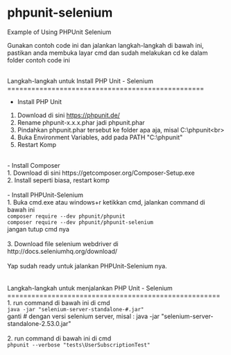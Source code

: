 # phpunit-selenium
Example of Using PHPUnit Selenium<br>

Gunakan contoh code ini dan jalankan langkah-langkah di bawah ini, pastikan anda membuka layar cmd dan sudah melakukan cd ke dalam folder contoh code ini<br><br>

Langkah-langkah untuk Install PHP Unit - Selenium<br>
=================================================<br>
- Install PHP Unit<br>
1. Download di sini https://phpunit.de/<br>
2. Rename phpunit-x.x.x.phar jadi phpunit.phar<br>
3. Pindahkan phpunit.phar tersebut ke folder apa aja, misal C:\phpunit\<br>
4. Buka Environment Variables, add pada PATH "C:\phpunit\"<br>
5. Restart Komp<br>
<br>
- Install Composer<br>
1. Download di sini https://getcomposer.org/Composer-Setup.exe<br>
2. Install seperti biasa, restart komp<br>
<br>
- Install PHPUnit-Selenium<br>
1. Buka cmd.exe atau windows+r ketikkan cmd, jalankan command di bawah ini<br>
<code>composer require --dev phpunit/phpunit</code><br>
<code>composer require --dev phpunit/phpunit-selenium</code><br>
jangan tutup cmd nya<br>
<br>
3. Download file selenium webdriver di http://docs.seleniumhq.org/download/<br>
<br>
Yap sudah ready untuk jalankan PHPUnit-Selenium nya.<br>
<br>
<br>
Langkah-langkah untuk menjalankan PHP Unit - Selenium<br>
=====================================================<br>
1. run command di bawah ini di cmd<br>
<code>java -jar "selenium-server-standalone-#.jar"</code><br>
ganti # dengan versi selenium server, misal : java -jar "selenium-server-standalone-2.53.0.jar"<br>
<br>
2. run command di bawah ini di cmd<br>
<code>phpunit --verbose "tests\UserSubscriptionTest"</code> <br>